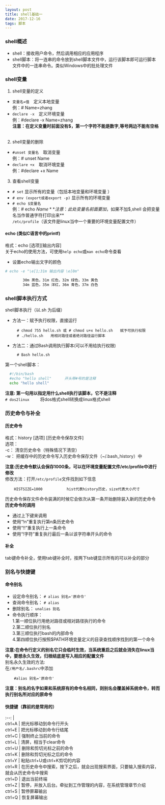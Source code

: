 ```yaml
---
layout: post
title: shell基础一
date: 2017-12-16
tags: 脚本
---
```


### shell概述
* shell：接收用户命令，然后调用相应的应用程序
* shell脚本：将一连串的命令放到shell脚本文件中，运行该脚本即可运行脚本文件中的一连串命令。类似Windows中的批处理文件


### shell变量               
1. shell变量的定义    
 * `变量名=值`　定义本地变量   
        例：# Name=zhang        
 * `declare -x`　定义环境变量  
        例：#declare -x Name=zhang       
**注意：在定义变量时前面没有$，第一个字符不能是数字,等号两边不能有空格**     
2. shell变量的删除    
 * `#unset 变量名`　取消变量   
        例：# unset Name        
 * `declare +x`　取消环境变量  
        例：#declare +x Name      
3. 查看shell变量  
 * `# set` 显示所有的变量（包括本地变量和环境变量 ）  
 * `# env (export或者export -p)`  显示所有的环境变量  
 * `# echo $变量名`  
        例：# echo $Name           
**注意：此处变量名前面要加$，如果不加$,shell 会把变量名当作普通字符打印出来**  
`/etc/profile`（该文件是linux当中一个重要的环境变量配置文件）

#### **echo (类似C语言中的printf)**
格式：echo [选项][输出内容]  
关于echo的使用方法，可使用`help echo`或`man echo`命令查看  
* 设置echo输出文字的颜色    
```BASH
# echo -e "\e[1;31m 输出内容 \e[0m"

        30m 黑色，31m 红色，32m 绿色，33m 黄色  
        34m 蓝色，35m 洋红，36m 青色，37m 白色  
```  

### shell脚本执行方式   
shell脚本执行（以.sh 为后缀）
* 方法一：赋予执行权限，直接运行  

        # chmod 755 hello.sh 或 # chmod u+x hello.sh　　赋予可执行权限  
        # ./hello.sh　　用相对路径或者绝对路径运行脚本       
* 方法二：通过Bash调用执行脚本(可以不用给执行权限)  

        # Bash hello.sh  
        
第一个shell脚本：     
```bash
  #!/bin/bash     
  #echo "hello shell"      开头带#号的是注释 
  echo "hello shell" 
```  

**注意: 第一句用以指定用什么shell执行该脚本，它不是注释**                      
`# dos2linux `　　将dos格式shell转换成linux格式shell

### 历史命令与补全
#### __历史命令__  
格式：history [选项] [历史命令保存文件]  
选项：  
-c：   清空历史命令（特殊情况下清空）  
-w：  把缓存中的历史命令写入历史命令保存文件（~/.bash_history）中  
  
**注意:历史命令默认会保存1000条，可以在环境变量配置文件/etc/profile中进行修改**  
修改方法：打开`/etc/profile`文件找到如下信息  

        HISTSIZE=1000           hist代表history历史，size代表大小尺寸     
        
历史命令保存文件命令装满的时候它会依次从第一条开始删除装入新的历史命令              
**历史命令的调用**     
* 通过上下键来调用  
* 使用“!n”重复执行第n条历史命令  
* 使用“!!”重复执行上一条命令  
* 使用“!字符”重复执行最后一条以该字符串开头的命令  

#### __补全__      
tab键命令补全，使用tab键补全时，按两下tab键显示所有的可以补全的部分    

### 别名与快捷键

#### __命令别名__  
* 设定命令别名： `# alias 别名='原命令'` 
* 查询命令别名： `# alias` 
* 删除别名： `unalias 别名`  
* 命令执行顺序：  
        1.第一顺位执行用绝对路径或相对路径执行的命令  
        2.第二顺位执行别名  
        3.第三顺位执行bash的内部命令  
        4.第四顺位执行按照$PATH环境变量定义的目录查找顺序找到的第一个命令 
  
**注意:在命令行定义的别名它只会临时生效，当系统重启之后就会消失在linux当中，要想永久生效，归根结底是写入相应的配置文件**    
别名永久生效的方法:    
在`/用户名/.bashrc`中添加   

        #alias 别名='原命令'     
        
**注意：别名的名字如果和系统原有的命令名相同，则别名会覆盖掉系统命令，转而执行别名所对应的原命令**

#### __快捷键（靠前的是常用的）__

:--:    |    
ctrl+A   |       把光标移动到命令行开头  
ctrl+E   |       把光标移动到命令行结尾  
ctrl+C   |       强制终止当前的命令  
ctrl+L   |       清屏，相当于clear命令  
ctrl+U   |       删除和剪切光标之前的命令  
ctrl+K   |       删除和剪切光标之后的命令  
ctrl+Y   |       粘贴ctrl+U或ctrl+K剪切的内容  
ctrl+R   |      在历史命令中搜索，按下之后，就会出现搜索界面，只要输入搜索内容，就会从历史命令中搜索  
ctrl+D   |      退出当前终端  
ctrl+Z   |      暂停，并放入后台。牵扯到工作管理的内容，在系统管理章节介绍  
ctrl+S   |      暂停屏幕输出  
ctrl+Q   |      恢复屏幕输出  

